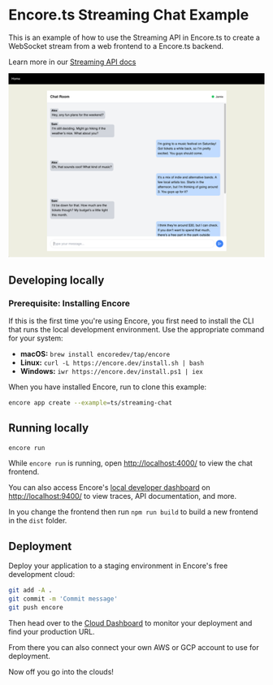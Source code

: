 # Encore.ts Streaming Chat Example

This is an example of how to use the Streaming API in Encore.ts to create a WebSocket stream from a web frontend to a Encore.ts backend.

Learn more in our [Streaming API docs](https://encore.dev/docs/ts/primitives/streaming-apis)

![Chat app screenshot](./chat-room.png)

## Developing locally
### Prerequisite: Installing Encore

If this is the first time you're using Encore, you first need to install the CLI that runs the local development
environment. Use the appropriate command for your system:

- **macOS:** `brew install encoredev/tap/encore`
- **Linux:** `curl -L https://encore.dev/install.sh | bash`
- **Windows:** `iwr https://encore.dev/install.ps1 | iex`

When you have installed Encore, run to clone this example:

```bash
encore app create --example=ts/streaming-chat
```

## Running locally
```bash
encore run
```

While `encore run` is running, open <http://localhost:4000/> to view the chat frontend.

You can also access Encore's [local developer dashboard](https://encore.dev/docs/observability/dev-dash) on <http://localhost:9400/> to view traces, API documentation, and more.

In you change the frontend then run `npm run build` to build a new frontend in the `dist` folder.

## Deployment

Deploy your application to a staging environment in Encore's free development cloud:

```bash
git add -A .
git commit -m 'Commit message'
git push encore
```

Then head over to the [Cloud Dashboard](https://app.encore.dev) to monitor your deployment and find your production URL.

From there you can also connect your own AWS or GCP account to use for deployment.

Now off you go into the clouds!
